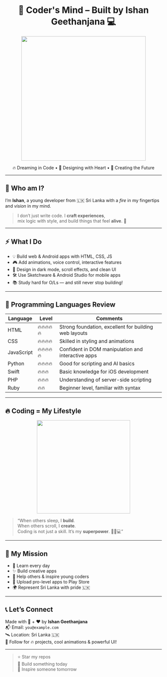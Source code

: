 <h1 align="center">🧠 Coder's Mind – Built by Ishan Geethanjana 💻</h1>

<p align="center">
  <img src="https://media.giphy.com/media/qgQUggAC3Pfv687qPC/giphy.gif" width="400" />
</p>

<p align="center">
  🔥 Dreaming in Code • 🎨 Designing with Heart • 🚀 Creating the Future
</p>

---

## 🙌 Who am I?

I’m **Ishan**, a young developer from 🇱🇰 Sri Lanka with a *fire* in my fingertips and *vision* in my mind.

> I don’t just write code. I **craft experiences**,  
> mix logic with style, and build things that feel **alive**. 🎯

---

## ⚡ What I Do

- 💡 Build web & Android apps with HTML, CSS, JS  
- 🎮 Add animations, voice control, interactive features  
- 🌙 Design in dark mode, scroll effects, and clean UI  
- 🛠️ Use Sketchware & Android Studio for mobile apps  
- 📚 Study hard for O/Ls — and still never stop building!

---


## 📝 Programming Languages Review

| Language    | Level       | Comments                          |
|-------------|-------------|---------------------------------|
| HTML        | 🔥🔥🔥🔥🔥    | Strong foundation, excellent for building web layouts |
| CSS         | 🔥🔥🔥🔥      | Skilled in styling and animations |
| JavaScript  | 🔥🔥🔥🔥🔥    | Confident in DOM manipulation and interactive apps |
| Python      | 🔥🔥🔥🔥      | Good for scripting and AI basics |
| Swift       | 🔥🔥🔥        | Basic knowledge for iOS development |
| PHP         | 🔥🔥🔥        | Understanding of server-side scripting |
| Ruby        | 🔥🔥          | Beginner level, familiar with syntax |

---

## 🔥 Coding = My Lifestyle

<p align="center">
  <img src="https://media.giphy.com/media/f3iwJFOVOwuy7K6FFw/giphy.gif" width="300" />
</p>

> “When others sleep, I **build**.  
> When others scroll, I **create**.  
> Coding is not just a skill. It’s my **superpower**. 🦸‍♂️💻”

---

## 🎯 My Mission

- 🧠 Learn every day  
- ✨ Build creative apps  
- 🚀 Help others & inspire young coders  
- 📲 Upload pro-level apps to Play Store  
- 🌍 Represent Sri Lanka with pride 🇱🇰

---

## 📞 Let’s Connect

Made with 🧠 + ❤️ by **Ishan Geethanjana**  
📬 Email: `you@example.com`  
🛰️ Location: Sri Lanka 🇱🇰  
📌 Follow for 🔥 projects, cool animations & powerful UI!

---

> ⭐ Star my repos  
> 🧠 Build something today  
> 🚀 Inspire someone tomorrow
